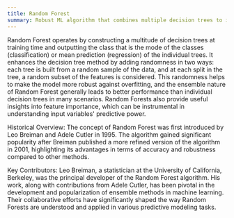 ```yaml
---
title: Random Forest
summary: Robust ML algorithm that combines multiple decision trees to improve prediction accuracy and prevent overfitting.
---
```

Random Forest operates by constructing a multitude of decision trees at training time and outputting the class that is the mode of the classes (classification) or mean prediction (regression) of the individual trees. It enhances the decision tree method by adding randomness in two ways: each tree is built from a random sample of the data, and at each split in the tree, a random subset of the features is considered. This randomness helps to make the model more robust against overfitting, and the ensemble nature of Random Forest generally leads to better performance than individual decision trees in many scenarios. Random Forests also provide useful insights into feature importance, which can be instrumental in understanding input variables' predictive power.

Historical Overview:
The concept of Random Forest was first introduced by Leo Breiman and Adele Cutler in 1995. The algorithm gained significant popularity after Breiman published a more refined version of the algorithm in 2001, highlighting its advantages in terms of accuracy and robustness compared to other methods.

Key Contributors:
Leo Breiman, a statistician at the University of California, Berkeley, was the principal developer of the Random Forest algorithm. His work, along with contributions from Adele Cutler, has been pivotal in the development and popularization of ensemble methods in machine learning. Their collaborative efforts have significantly shaped the way Random Forests are understood and applied in various predictive modeling tasks.